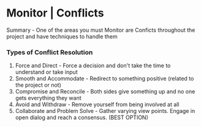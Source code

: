# Monitor | Conflicts

Summary - One of the areas you must Monitor are Conficts throughout the project and have techniques to handle them

### Types of Conflict Resolution

1. Force and Direct - Force a decision and don't take the time to understand or take input
2. Smooth and Accommodate - Redirect to something positive (related to the project or not)
3. Compromise and Reconcile - Both sides give something up and no one gets everything they want
4. Avoid and Withdraw - Remove yourself from being involved at all
5. Collaborate and Problem Solve - Gather varying view points. Engage in open dialog and reach a consensus. (BEST OPTION)
